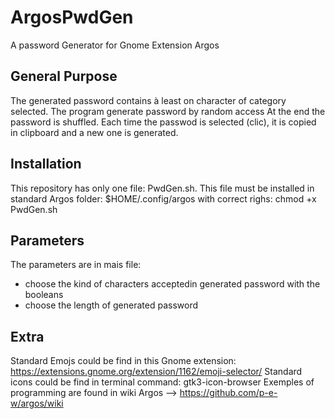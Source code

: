 # ArgosPwdGen
A password Generator for Gnome Extension Argos

## General Purpose
The generated password contains à least on character of category selected.
The program generate password by random access
At the end the password is shuffled.
Each time the passwod is selected (clic), it is copied in clipboard and a new one is generated.

## Installation
This repository has only one file: PwdGen.sh.
This file must be installed in standard Argos folder:
     $HOME/.config/argos
     with correct righs: chmod +x PwdGen.sh

## Parameters
The parameters are in mais file:
- choose the kind of characters acceptedin generated password with the booleans
- choose the length of generated password

## Extra
Standard Emojs could be find in this Gnome extension: https://extensions.gnome.org/extension/1162/emoji-selector/
Standard icons could be find in terminal command: gtk3-icon-browser
Exemples of programming are found in wiki Argos --> https://github.com/p-e-w/argos/wiki
